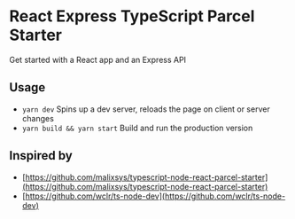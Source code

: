 # React Express TypeScript Parcel Starter
Get started with a React app and an Express API
## Usage
- `yarn dev` Spins up a dev server, reloads the page on client or server changes
- `yarn build && yarn start` Build and run the production version
## Inspired by
- [https://github.com/malixsys/typescript-node-react-parcel-starter](https://github.com/malixsys/typescript-node-react-parcel-starter)
- [https://github.com/wclr/ts-node-dev](https://github.com/wclr/ts-node-dev)